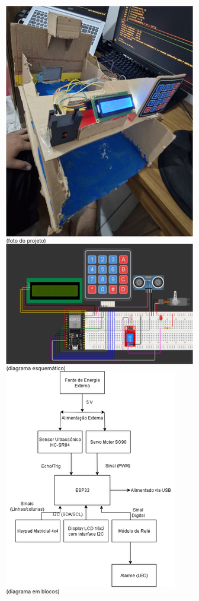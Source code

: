 
<img src= "https://github.com/beatrizhmd/ECOP11A-projeto-final/blob/main/img/foto_projeto.jpg?raw=true" />
(foto do projeto)

<img src= "https://github.com/beatrizhmd/ECOP11A-projeto-final/blob/main/img/diagrama_esquematico.png?raw=true" />
(diagrama esquemático)

<img src= "https://github.com/beatrizhmd/ECOP11A-projeto-final/blob/main/img/diagrama_blocos.png?raw=true" />
(diagrama em blocos)
